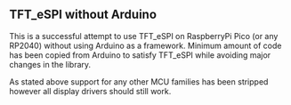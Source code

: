 ## TFT_eSPI without Arduino

This is a successful attempt to use TFT_eSPI on RaspberryPi Pico (or any RP2040) without using Arduino as a framework.
Minimum amount of code has been copied from Arduino to satisfy TFT_eSPI while avoiding major changes in the library.

As stated above support for any other MCU families has been stripped however all display drivers should still work.
